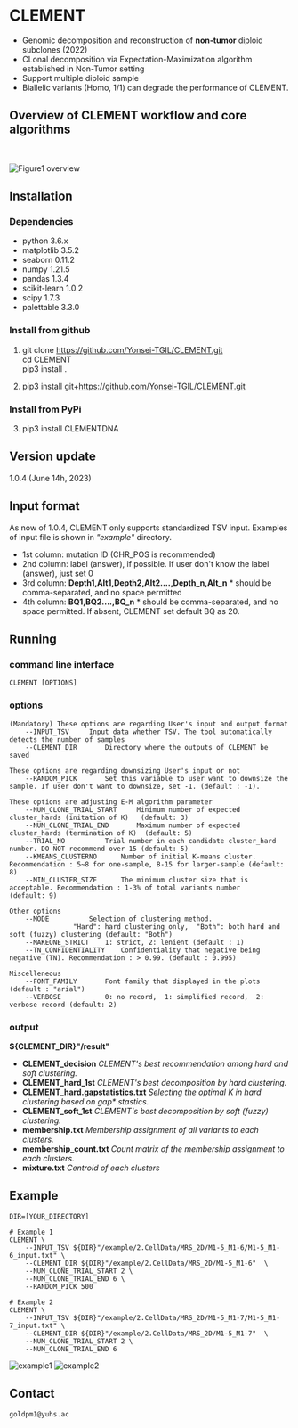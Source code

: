 # CLEMENT
- Genomic decomposition and reconstruction of **non-tumor** diploid subclones (2022)
- CLonal decomposition via Expectation-Maximization algorithm established in Non-Tumor setting
- Support multiple diploid sample
- Biallelic variants (Homo, 1/1) can degrade the performance of CLEMENT.

## Overview of CLEMENT workflow and core algorithms
<br/>

![Figure1 overview](https://user-images.githubusercontent.com/56012432/195979886-cd29df09-8291-4150-9001-db7dde5e7567.png)
<br/>

## Installation
### Dependencies
- python 3.6.x
- matplotlib 3.5.2
- seaborn 0.11.2
- numpy 1.21.5
- pandas 1.3.4
- scikit-learn 1.0.2
- scipy 1.7.3
- palettable 3.3.0

### Install from github
1. git clone https://github.com/Yonsei-TGIL/CLEMENT.git   
    cd CLEMENT   
    pip3 install .   

2. pip3 install git+https://github.com/Yonsei-TGIL/CLEMENT.git    

### Install from PyPi
3. pip3 install CLEMENTDNA   

## Version update
1.0.4 (June 14h, 2023)

## Input format
As now of 1.0.4, CLEMENT only supports standardized TSV input. Examples of input file is shown in _"example"_ directory.
- 1st column: mutation ID (CHR_POS is recommended)
- 2nd column: label (answer), if possible. If user don't know the label (answer), just set 0
- 3rd column: **Depth1,Alt1,Depth2,Alt2....,Depth_n,Alt_n**    * should be comma-separated, and no space permitted
- 4th column: **BQ1,BQ2....,BQ_n**    * should be comma-separated, and no space permitted. If absent, CLEMENT set default BQ as 20.

## Running
### command line interface
	CLEMENT [OPTIONS]   


### options

	(Mandatory) These options are regarding User's input and output format
		--INPUT_TSV		Input data whether TSV. The tool automatically detects the number of samples
		--CLEMENT_DIR 		Directory where the outputs of CLEMENT be saved

	These options are regarding downsizing User's input or not
		--RANDOM_PICK 		Set this variable to user want to downsize the sample. If user don't want to downsize, set -1. (default : -1).
	
	These options are adjusting E-M algorithm parameter
		--NUM_CLONE_TRIAL_START 	Minimum number of expected cluster_hards (initation of K) 	(default: 3)
		--NUM_CLONE_TRIAL_END 		Maximum number of expected cluster_hards (termination of K)	 (default: 5)
		--TRIAL_NO 			Trial number in each candidate cluster_hard number. DO NOT recommend over 15 (default: 5)
		--KMEANS_CLUSTERNO		Number of initial K-means cluster. Recommendation : 5~8 for one-sample, 8-15 for larger-sample (default: 8)
		--MIN_CLUSTER_SIZE		The minimum cluster size that is acceptable. Recommendation : 1-3% of total variants number 	(default: 9)

	Other options
		--MODE			Selection of clustering method.
					"Hard": hard clustering only,  "Both": both hard and soft (fuzzy) clustering (default: "Both")
		--MAKEONE_STRICT  	1: strict, 2: lenient (default : 1)
		--TN_CONFIDENTIALITY  	Confidentiality that negative being negative (TN). Recommendation : > 0.99. (default : 0.995)

	Miscelleneous
		--FONT_FAMILY		Font family that displayed in the plots (default : "arial")
		--VERBOSE			0: no record,  1: simplified record,  2: verbose record (default: 2)


### output

**${CLEMENT_DIR}"/result"**
- **CLEMENT_decision**		_CLEMENT's best recommendation among hard and soft clustering._
- **CLEMENT_hard_1st**  	_CLEMENT's best decomposition by hard clustering._
- **CLEMENT_hard.gapstatistics.txt** 	_Selecting the optimal K in hard clustering based on gap* stastics._
- **CLEMENT_soft_1st** 	_CLEMENT's best decomposition by soft (fuzzy) clustering._
- **membership.txt** 	_Membership assignment of all variants to each clusters._
- **membership_count.txt** 	_Count matrix of the membership assignment to each clusters._
- **mixture.txt** 	_Centroid of each clusters_

## Example
	DIR=[YOUR_DIRECTORY]

	# Example 1
	CLEMENT \
		--INPUT_TSV ${DIR}"/example/2.CellData/MRS_2D/M1-5_M1-6/M1-5_M1-6_input.txt" \
		--CLEMENT_DIR ${DIR}"/example/2.CellData/MRS_2D/M1-5_M1-6"  \
		--NUM_CLONE_TRIAL_START 2 \
		--NUM_CLONE_TRIAL_END 6 \
		--RANDOM_PICK 500
	
	# Example 2
	CLEMENT \
		--INPUT_TSV ${DIR}"/example/2.CellData/MRS_2D/M1-5_M1-7/M1-5_M1-7_input.txt" \
		--CLEMENT_DIR ${DIR}"/example/2.CellData/MRS_2D/M1-5_M1-7"  \
		--NUM_CLONE_TRIAL_START 2 \
		--NUM_CLONE_TRIAL_END 6
		


![example1](https://github.com/Yonsei-TGIL/CLEMENT/assets/56012432/a5a6beb2-e0ac-44ad-8a5a-1b9aa4480010)
![example2](https://github.com/Yonsei-TGIL/CLEMENT/assets/56012432/3ee2c4a3-4627-40a3-80e6-666a981a6c20)
<br/>

## Contact
	goldpm1@yuhs.ac


